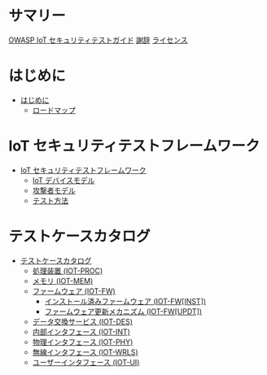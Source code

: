 # サマリー

[OWASP IoT セキュリティテストガイド](../README.md)
[謝辞](../acknowledgements.md)
[ライセンス](../LICENSE.md)

# はじめに
- [はじめに](./01_introduction/README.md)
  - [ロードマップ](./01_introduction/roadmap.md)


# IoT セキュリティテストフレームワーク
- [IoT セキュリティテストフレームワーク](./02_framework/README.md)
  - [IoT デバイスモデル](./02_framework/device_model.md)
  - [攻撃者モデル](./02_framework/attacker_model.md)
  - [テスト方法](./02_framework/methodology.md)

# テストケースカタログ
- [テストケースカタログ](./03_test_cases/README.md)
  - [処理装置 (IOT-PROC)](./03_test_cases/processing_units/README.md)
  - [メモリ (IOT-MEM)](./03_test_cases/memory/README.md)
  - [ファームウェア (IOT-FW)](./03_test_cases/firmware/README.md)
    - [インストール済みファームウェア (IOT-FW[INST])](./03_test_cases/firmware/installed_firmware.md)
    - [ファームウェア更新メカニズム (IOT-FW[UPDT])](./03_test_cases/firmware/firmware_update_mechanism.md)
  - [データ交換サービス (IOT-DES)](./03_test_cases/data_exchange_services/README.md)
  - [内部インタフェース (IOT-INT)](./03_test_cases/internal_interfaces/README.md)
  - [物理インタフェース (IOT-PHY)](./03_test_cases/physical_interfaces/README.md)
  - [無線インタフェース (IOT-WRLS)](./03_test_cases/wireless_interfaces/README.md)
  - [ユーザーインタフェース (IOT-UI)](./03_test_cases/user_interfaces/README.md)
